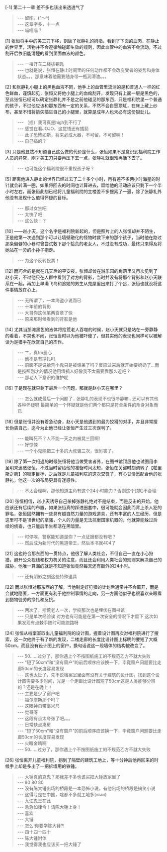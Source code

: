 
[-1] 第二十一章 差不多也该出来透透气了
>--- 留印。(^～^)<br>
>--- 这章字多，十一点<br>
>--- 喵喵喵？<br>

[1] 张恒将手中的美工刀下移，割破了张静礼的拇指，看到了下面的血肉，在静止的世界里，活物并不会遵循触碰即生效的规则，因此血管中的血液不会流动，不过割开后依旧能清楚的看到里面血液的颜色。
>--- 一楼开车二楼拔钥匙<br>
>--- 也就是说，张恒在静止时间里的任何动作都不会改变受者的姿势和身体状态。。。那意味着他需要随身带一瓶润滑油。。。<br>

[2] 和张静礼小腿上的黑色血液不同，他手上的血管里流淌的是和普通人一样的红色鲜血，谨慎起见，张恒又将他小腿上的血痂刮开，发现只有上面一层是黑色的，至此张恒已经可以确定张静礼并不是之前他碰见的那东西，只是福利院里一个普通的孩子，不过他应该和那东西有一定的关系，不然不会自愿顶缸，在床上藏上纱布，甚至不惜将箭矢插进自己的小腿里，就算是成年人也未必有这份狠劲儿。
>--- （插）我可真是high到不行了<br>
>--- 感觉在看JOJO，这觉悟还有插箭<br>
>--- 此子恐怖如斯，将来必成大器，不可留，不可留啊！<br>
>--- 自己插的？<br>

[3] 只是他显然不知道自己这么做的代价是什么，张恒如果不是意识到福利院工作人员的异常，刚才美工刀只要再压下去一点，张静礼就很难再活下去了。
>--- 也可能这个福利院很不重视孩子呀？<br>

[5] 距离他进入静止的世界已经过去了二十多个小时，再有差不多两小时海星的时针就会转满一圈，如果将回去的时间也计算进去，留给他的活动应该只剩下一个半小时左右，而张恒此刻已经将儿童福利院的主楼差不多搜索了一遍，除了张静礼外他没有发现什么值得怀疑的目标。
>--- 那过女生吧<br>
>--- 太快了吧<br>
>--- 这么快！？<br>

[10] ——赵小天，这个名字是福利院新起的，但是照片上的人张恒却并不陌生，正是他第一次遇到那个可以让墙壁融化的怪物时救下来的那个孩子，当时他在路过那条偏僻的小巷时曾尝试救下那个拾荒的老女人，不过没有成功，最终只来得及将她站在一旁的小孙子抱走。
>--- 为这个反转投票！<br>

[12] 而巧合的是就在几天后的平安夜，张恒却曾在游乐园的角落里又再次见到了赵小天，不过他只在人群中看到了对方的背影，当时并没有将那个背影和赵小天联系在一起，再加上早濑飞鸟和追她的男生从鬼屋里出来打了个岔，张恒也就没将这件事情放在心上。
>--- 无所谓了，一本海盗小说而已<br>
>--- 十年前的背影<br>
>--- 大哥你这伏笔两百章了快<br>
>--- 原来那时候看到的背影是他<br>

[14] 尤其当那滩黑色的液体将拾荒老人吞噬的时候，赵小天就只是站在一旁静静的看着，不哭也不闹，张恒当时以为他被吓傻了，但其实他的表现也同样可以被解读为是猎手在欣赏自己的杰作。
>--- 艹，真tm恶心<br>
>--- 他不是有挣扎吗<br>
>--- 前面不是说拾荒小鬼只是被惊呆了吗？反应过来后就开始要奶奶了…而是按照刚才的情况他用墙抓人好像我不太需要靠那么近吧？<br>
>--- 那老人下意识的维护呢<br>

[16] 于是现在就只剩下最后一个问题，那就是赵小天在哪里？
>--- 怎么就成最后一个问题了.. 张静礼的表现不也很冷静嘛.. 还可以有其他各种怀疑呀 最简单的一个怀疑就是他们两个都只是符合条件的附身对象而已<br>

[18] 但是张恒并没有着急动身，赵小天是他遇到的最为狡猾的对手，并且非常擅长伪装自己，迄今为止他已经让张恒产生过三次误判了。
>--- 能叫死不？人不能一天之内被晃三回啊!<br>
>--- 好惊悚<br>
>--- 一个小鬼能把三十多的大叔骗三次，很厉害了。<br>

[19] 除了第一次相遇的时候张恒将他当做受害者外，在图书馆顶层他也试图用李圣玥来迷惑张恒，不过当时留给他的准备时间太短，张恒在关键时刻调转了【帕里斯之箭】的锁定目标，之后就是儿童福利院的这次交锋了，有心甘情愿配合他的张静礼，他这一次的布局更具有迷惑性。
>--- 不太合理啊，那他知道主角有这个24小时能力？否则这个顶缸不合理<br>

[20] 张恒相信，赵小天诱导自己杀掉张静礼绝对不是结束，而是反击的开始，他应该还有后续的布置，如果张恒真的踩进圈套中，很可能就会因此而背上杀人犯的罪名，张恒固然拥有一些具有超自然力量的游戏道具，还有丰富的人生经历，但是这里可不是18世纪的拿骚，个人的力量是无法抗衡国家机器的，他就算能躲过后续的侦查，也只能后半生都活在黑暗里。
>--- 时停唉，警察能知道是你？一点证据都没有吧？<br>
>--- 然后成为新时代的黑道帝王，然后本书就404了<br>

[21] 这也符合那东西的一贯特点，他很了解人类社会，不但自己一直在小心狩猎，避开公众视线和权力机关的注意，而且还会利用人类社会的规则来解决自己的威胁，他唯一算漏的就是不知道张恒竟然每天还有额外的24小时。
>--- 还有阴影之刻这些特殊道具<br>

[22] 而以张恒对那东西的了解，当他制定好狩猎的计划后通常并不会离开，而是会就地隐匿，一方面更有利于他控制事情的走向，另一方面他似乎也很喜欢亲眼看到猎物徒劳的挣扎和反抗。
>--- 两次了，拾荒老人一次，学校那次也是埋伏在图书馆<br>
>--- 只是单次经验诶 对方也有可能是在第一次安全的情况下才留下 这次如果发现有点棘手随时可能跑路呀<br>

[24] 张恒从档案室取出儿童福利院的设计图，握着设计图再次对福利院进行了搜索，这一次他终于有了新的发现，二楼走廊的长度比设计图上标明的要短了大概50cm，而且没有设计图上的窗户，换句话说这一段墙体的结构被改变了。
>--- 50……过分了，那你遇上个不按图纸施工的不规范乙方不就大失败<br>
>--- “短了50cm”和“没有窗户”的前后顺序应该换一下，毕竟窗户问题要比走廊50cm的长度容易发现<br>
>--- 这也太扯了，先不说档案室里面有没有关于建筑的设计图，找到这个设计图需要多少时间，光是一个走廊比设计图短了50cm这是人类能够分辨的？还是在晚上！<br>
>--- 主要是少了窗户吧<br>
>--- 福尔摩斯那个吗？<br>
>--- 这眼神自带毫米尺<br>
>--- 觉哥呀<br>
>--- 这段有点太夸张了吧。。。<br>
>--- 日常缺点凑房<br>
>--- “短了50cm”和“没有窗户”的前后顺序应该换一下，毕竟窗户问题要比走廊50cm的长度容易发现<br>
>--- 火眼金睛啊<br>
>--- 50……过分了，那你遇上个不按图纸施工的不规范乙方不就大失败<br>

[26] 张恒离开儿童福利院，拐到了隔壁的建筑工地上，等十分钟后他再回来的时候手上却是多出了一把拆墙用的铁锤。
>--- 大锤真的克鬼？那我差不多也该买把大锤放家里了<br>
>--- 80 80 80<br>
>--- 没有陈大锤出场的桥段是一本恐怖小说，有他出场的桥段是搞笑小说<br>
>--- 这得亏是在中国，啥都不多就工地多(ಡωಡ)<br>
>--- 九江鬼王在此<br>
>--- 急急如律令！请陈大锤上身！<br>
>--- 喜欢<br>
>--- 大锤<br>
>--- 怎么!你要学陈大锤?!<br>
>--- 四十四十四十<br>
>--- 陈大锤附体<br>
>--- 我觉得我也应该买一把大锤了<br>
